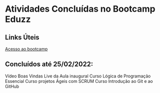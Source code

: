 # Atividades Concluídas no Bootcamp Eduzz
## Links Úteis
[Acesso ao bootcamp](https://web.dio.me/track/eduzz-fullstack-developer-3?tab=path)

## Concluídos até 25/02/2022:
Vídeo Boas Vindas
Live da Aula inaugural
Curso Lógica de Programação Essencial
Curso projetos Ágeis com SCRUM
Curso Introdução ao Git e ao GitHub
